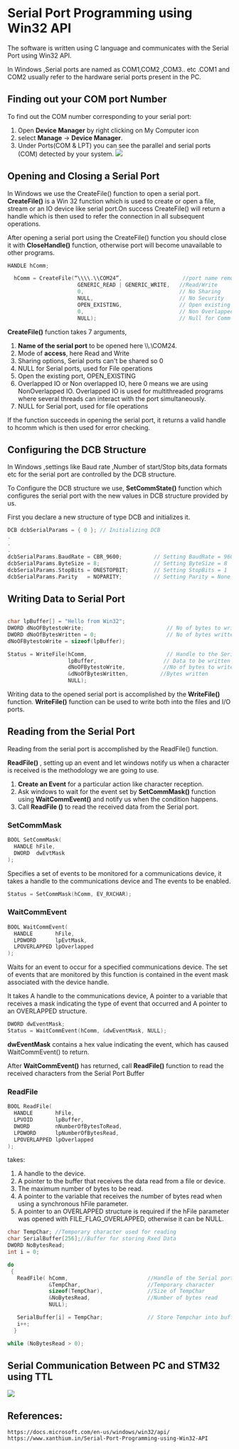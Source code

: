 # Serial Port Programming using Win32 API
The software is written using C language and communicates with the Serial Port using Win32 API.

In Windows ,Serial ports are named as COM1,COM2 ,COM3.. etc .COM1 and COM2 usually refer to the hardware serial ports present in the PC.

## Finding out your COM port Number
To find out the COM number corresponding to your serial port:
1. Open **Device Manager** by right clicking on My Computer icon
2. select **Manage** → **Device Manager**.
3. Under Ports(COM & LPT) you can see the parallel and serial ports (COM) detected by your system.
![](/Images/KnowingPortExample.png)


## Opening and Closing a Serial Port
In Windows we use the CreateFile() function to open a serial port.
**CreateFile()** is a Win 32 function which is used to create or open a file, stream or an IO device like serial port.On success CreateFile() will return a handle which is then used to refer the connection in all subsequent operations.

After opening a serial port using the CreateFile() function you should close it with **CloseHandle()** function, otherwise port will become unavailable to other programs.

```c
HANDLE hComm;

  hComm = CreateFile(“\\\\.\\COM24”,                   //port name remove "\\\\.\\" if it's less the COM 10
                      GENERIC_READ | GENERIC_WRITE,   //Read/Write
                      0,                              // No Sharing
                      NULL,                           // No Security
                      OPEN_EXISTING,                  // Open existing port only
                      0,                              // Non Overlapped I/O
                      NULL);                          // Null for Comm Devices
```

**CreateFile()** function takes 7 arguments,

1. **Name of the serial port** to be opened here \\\\.\\COM24.
2. Mode of **access**, here Read and Write
3. Sharing options, Serial ports can't be shared so 0
4. NULL for Serial ports, used for File operations
5. Open the existing port, OPEN_EXISTING
6. Overlapped IO or Non overlapped IO, here 0 means we are using NonOverlapped IO. Overlapped IO is used for multithreaded programs where
several threads can interact with the port simultaneously.
7. NULL for Serial port, used for file operations

If the function succeeds in opening the serial port, it returns a valid handle to hcomm which is then used for error checking.

## Configuring the DCB Structure

In Windows ,settings like Baud rate ,Number of start/Stop bits,data formats etc for the serial port are controlled by the DCB structure.

To Configure the DCB structure we use,
**SetCommState()** function which configures the serial port with the new values in DCB structure provided by us.

First you declare a new structure of type DCB and initializes it.
```c
DCB dcbSerialParams = { 0 }; // Initializing DCB
.
.
.
dcbSerialParams.BaudRate = CBR_9600;          // Setting BaudRate = 9600
dcbSerialParams.ByteSize = 8;                 // Setting ByteSize = 8
dcbSerialParams.StopBits = ONESTOPBIT;        // Setting StopBits = 1
dcbSerialParams.Parity   = NOPARITY;          // Setting Parity = None

```

## Writing Data to Serial Port
```c

char lpBuffer[] = "Hello from Win32";
DWORD dNoOFBytestoWrite;                          // No of bytes to write into the port
DWORD dNoOfBytesWritten = 0;                      // No of bytes written to the port
dNoOFBytestoWrite = sizeof(lpBuffer);

Status = WriteFile(hComm,                         // Handle to the Serial port
                   lpBuffer,                     // Data to be written to the port
                   dNoOFBytestoWrite,            //No of bytes to write
                   &dNoOfBytesWritten,          //Bytes written
                   NULL);
```

Writing data to the opened serial port is accomplished by the **WriteFile()** function. **WriteFile()** function can be used to write both into the files and I/O ports.

## Reading from the Serial Port
Reading from the serial port is accomplished by the ReadFile() function.

**ReadFile()** , setting up an event and let windows notify us when a character is received is the methodology we are going to use.
1. **Create an Event** for a particular action like character reception.
2. Ask windows to wait for the event set by **SetCommMask()** function using **WaitCommEvent()** and notify us when the condition happens.
3. Call **ReadFile ()** to read the received data from the Serial port.

### SetCommMask
```c
BOOL SetCommMask(
  HANDLE hFile,
  DWORD  dwEvtMask
);
```
Specifies a set of events to be monitored for a communications device, it takes a handle to the communications device and The events to be enabled.
```c
Status = SetCommMask(hComm, EV_RXCHAR);
```

### WaitCommEvent
```c
BOOL WaitCommEvent(
  HANDLE       hFile,
  LPDWORD      lpEvtMask,
  LPOVERLAPPED lpOverlapped
);
```
Waits for an event to occur for a specified communications device. The set of events that are monitored by this function is contained in the event mask associated with the device handle.

It takes A handle to the communications device, A pointer to a variable that receives a mask indicating the type of event that occurred and A pointer to an OVERLAPPED structure.
```c
DWORD dwEventMask; 
Status = WaitCommEvent(hComm, &dwEventMask, NULL);  
```
**dwEventMask** contains a hex value indicating the event, which has caused WaitCommEvent() to return.

After **WaitCommEvent()** has returned, call **ReadFile()** function to read the received characters from the Serial Port Buffer

### ReadFile
```c
BOOL ReadFile(
  HANDLE       hFile,
  LPVOID       lpBuffer,
  DWORD        nNumberOfBytesToRead,
  LPDWORD      lpNumberOfBytesRead,
  LPOVERLAPPED lpOverlapped
);
```
takes:
1. A handle to the device.
2. A pointer to the buffer that receives the data read from a file or device.
3. The maximum number of bytes to be read.
4. A pointer to the variable that receives the number of bytes read when using a synchronous hFile parameter.
5. A pointer to an OVERLAPPED structure is required if the hFile parameter was opened with FILE_FLAG_OVERLAPPED, otherwise it can be NULL.


```c
char TempChar; //Temporary character used for reading
char SerialBuffer[256];//Buffer for storing Rxed Data
DWORD NoBytesRead;
int i = 0;

do
 {
   ReadFile( hComm,                         //Handle of the Serial port
             &TempChar,                     //Temporary character
             sizeof(TempChar),              //Size of TempChar
             &NoBytesRead,                  //Number of bytes read
             NULL);

   SerialBuffer[i] = TempChar;              // Store Tempchar into buffer
   i++;
  }

while (NoBytesRead > 0);
```


## Serial Communication Between PC and STM32 using TTL
![](/Images/ttlConnection.jpg)
## References:
```
https://docs.microsoft.com/en-us/windows/win32/api/
https://www.xanthium.in/Serial-Port-Programming-using-Win32-API
```
